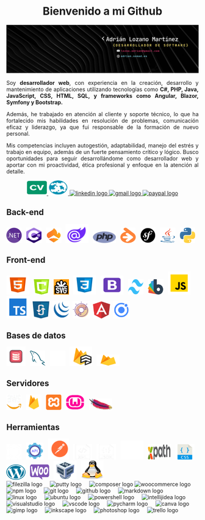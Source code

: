 <h1 align="center">Bienvenido a mi Github</h1>

<div align="center">
  <img src="asset/banner.png"  />
</div>



<p align="justify">Soy <b>desarrollador web</b>, con experiencia en la creación, desarrollo y mantenimiento de aplicaciones utilizando tecnologías como <b>C#, PHP, Java, JavaScript, CSS, HTML, SQL, y frameworks como Angular, Blazor, Symfony y Bootstrap.</b></p>
<p align="justify">Además, he trabajado en atención al cliente y soporte técnico, lo que ha fortalecido mis habilidades en resolución de problemas, comunicación eficaz y liderazgo, ya que fui responsable de la formación de nuevo personal.</p>
<p align="justify">Mis competencias incluyen autogestión, adaptabilidad, manejo del estrés y trabajo en equipo, además de un fuerte pensamiento crítico y lógico. Busco oportunidades para seguir desarrollándome como desarrollador web y aportar con mi proactividad, ética profesional y enfoque en la atención al detalle.</p>

<div align="center">
        <a href="AdrianLozanoMartinez.pdf" download="asset/AdrianLozanoMartinez.pdf" target="_blank" target="_blank"> <img src="asset/cv.svg" width="52" height="40" alt="Descargar CV" title="Descargar CV" />
  </a>
    <a href="https://adrian.somad.es" target="_blank"><img src="asset/portfolio.svg" width="52" height="40" alt="Portfolio" title="Portfolio" />
  </a>
  <a href="https://www.linkedin.com/in/adrilozamar" target="_blank"><img src="https://raw.githubusercontent.com/maurodesouza/profile-readme-generator/master/src/assets/icons/social/linkedin/default.svg" width="52" height="40" alt="linkedin logo" title="Linkedin" />
  </a>
  <a href="mailto:lozma.adrian@gmail.com" target="_blank"><img src="https://raw.githubusercontent.com/maurodesouza/profile-readme-generator/master/src/assets/icons/social/gmail/default.svg" width="52" height="40" alt="gmail logo" title="Email" />
  </a>
  <a href="https://www.paypal.com/donate/?hosted_button_id=A23LFL66549S8" target="_blank"><img src="https://raw.githubusercontent.com/maurodesouza/profile-readme-generator/master/src/assets/icons/social/paypal/default.svg" width="52" height="40" alt="paypal logo" title="Paypal" />
  </a>
</div>


<h2 align="left">Back-end</h2>

<div align="left">
  <img src="asset/net.png" class="logo" alt=".Net" title=".Net" height="40" width="40"> &nbsp;
  <img src="asset/csharp.svg" class="logo" alt="C#" title="C#" height="40" width="40"> &nbsp;
  <img src="asset/linq.png" class="logo" alt="Linq" title="Linq" height="40" width="40"> &nbsp;
  <img src="asset/blazor.svg" class="logo" alt="Blazor" title="Blazor" height="50" width="60"> &nbsp;
  <img src="asset/php.svg" class="logo" alt="PHP" title="PHP" height="30" width="60"> &nbsp;
  <img src="asset/doctrine.svg" class="logo" alt="Doctrine (ORM)" title="Doctrine (ORM)" height="40" width="40"> &nbsp;
  <img src="asset/symfony.png" class="logo" alt="Symfony" title="Symfony" height="40" width="40"> &nbsp;
  <img src="asset/java.png" class="logo" alt="Java" title="Java" height="40" width="40"> &nbsp;
  <img src="asset/python.svg" class="logo" alt="Python" title="Python" height="40" width="40">
</div>

<h2 align="left">Front-end</h2>

<div align="left">
  <img src="asset/html.svg" class="logo" alt="Html" title="Html" height="50" width="60"> &nbsp;
  <img src="asset/canvas.png" class="logo" alt="Canvas" title="Canvas" height="40" width="40"> &nbsp;
  <img src="asset/svg.svg" class="logo" alt="Svg" title="Svg" height="40" width="40"> &nbsp;
  <img src="asset/css.svg" class="logo" alt="Css" title="Css" height="50" width="60"> &nbsp;
  <img src="asset/bootstrap.svg" class="logo" alt="Bootstrap" title="Bootstrap" height="50" width="60"> &nbsp;
  <img src="asset/tailwind.png" class="logo" alt="Tailwind" title="Tailwind" height="40" width="40"> &nbsp;
  <img src="asset/bootswatch.svg" class="logo" alt="Bootswatch" title="Bootswatch" height="40" width="40"> &nbsp;
  <img src="asset/javascript.svg" class="logo" alt="JavaScript" title="JavaScript" height="60" width="60"> &nbsp;
  <img src="asset/typescript.svg" class="logo" alt="Typescript" title="Typescript" height="60" width="60">&nbsp;
    <img src="asset/ajax.png" class="logo" alt="Ajax" title="Ajax" height="45" width="45">&nbsp;
    <img src="asset/jquery.svg" class="logo" alt="Jquery" title="Jquery" height="45" width="45">&nbsp;
    <img src="asset/sweetalert2.png" class="logo" alt="Sweetalert" title="Sweetalert" height="45" width="45">&nbsp;
    <img src="asset/angular.svg" class="logo" alt="Angular" title="Angular" height="45" width="45">&nbsp;
    <img src="asset/ionic.svg" class="logo" alt="Ionic" title="Ionic" height="45" width="45">
</div>

<h2 align="left">Bases de datos</h2>

<div align="left">
  <img src="asset/sql.png" class="logo" alt="SQL" title="SQL" height="50" width="50"> &nbsp;
  <img src="asset/mysql.svg" class="logo" alt="MySQL" title="MySQL" height="40" width="40"> &nbsp;
  <img src="asset/SQLite.svg" class="logo" alt="SQLite" title="SQLite" height="40" width="40"> &nbsp;
  <img src="asset/cloudFirestore.svg" class="logo" alt="Cloud Firestore" title="Cloud Firestore" height="50" width="60"> &nbsp;
  <img src="asset/firebase.png" class="logo" alt="Realtime Database" title="Realtime Database" height="30" width="60"> &nbsp;
</div>

<h2 align="left">Servidores</h2>

<div align="left">
  <img src="asset/aws.png" class="logo" alt="AWS" title="AWS" height="40" width="40"> &nbsp;
  <img src="asset/firebase.png" class="logo" alt="Firebase" title="Firebase" height="40" width="40"> &nbsp;
  <img src="asset/xampp.svg" class="logo" alt="Xampp" title="Xampp" height="40" width="40"> &nbsp;
  <img src="asset/wamp.png" class="logo" alt="Wamp" title="Wamp" height="40" width="50"> &nbsp;
  <img src="asset/apache.svg" class="logo" alt="Apache" title="Apache" height="30" width="60"> &nbsp;
</div>

<h2 align="left">Herramientas</h2>

<div align="left">
  <img src="asset/github.png" class="logo" alt="Github" title="Github" height="40" width="40"> &nbsp;
  <img src="asset/api.png" class="logo" alt="Rest API" title="Rest API" height="45" width="45"> &nbsp;
  <img src="asset/postman.svg" class="logo" alt="Postman" title="Postman" height="55" width="55"> &nbsp;
  <img src="asset/xml.png" class="logo" alt="Xml" title="Xml" height="40" width="50"> &nbsp;
  <img src="asset/json.png" class="logo" alt="Json" title="Json" height="40" width="50"> &nbsp;
  <img src="asset/markdown.svg" class="logo" alt="Markdown" title="Markdown" height="50" width="60"> &nbsp;
  <img src="asset/xpath.png" class="logo" alt="Xpath" title="Xpath" height="40" width="60"> &nbsp;
  <img src="asset/cssSelector.png" class="logo" alt="Css Selector" title="Css Selector" height="40" width="50"> &nbsp;
  <img src="asset/Wordpress.png" class="logo" alt="WordPress" title="WordPress" height="40" width="50"> &nbsp;
  <img src="asset/woocommerce.png" class="logo" alt="Woocommerce" title="Woocommerce" height="40" width="50"> &nbsp;
  <img src="asset/virtualbox.svg" class="logo" alt="Virtual Box" title="Virtual Box" height="50" width="60"> &nbsp;
    <img src="asset/linux.svg" class="logo" alt="Linux" title="Linux" height="50" width="60"> &nbsp;
</div>

<div align="left">
  <img src="https://cdn.simpleicons.org/filezilla/BF0000" height="40" alt="filezilla logo"  />
  <img width="12" />
  <img src="https://cdn.jsdelivr.net/gh/devicons/devicon/icons/putty/putty-original.svg" height="40" alt="putty logo"  />
  <img width="12" />
  <img src="https://cdn.jsdelivr.net/gh/devicons/devicon/icons/composer/composer-original.svg" height="40" alt="composer logo"  />
  <img src="https://cdn.jsdelivr.net/gh/devicons/devicon/icons/woocommerce/woocommerce-original.svg" height="40" alt="woocommerce logo"  />
  <img width="12" />
  <img src="https://cdn.jsdelivr.net/gh/devicons/devicon/icons/npm/npm-original-wordmark.svg" height="40" alt="npm logo"  />
  <img width="12" />
  <img src="https://cdn.jsdelivr.net/gh/devicons/devicon/icons/git/git-original.svg" height="40" alt="git logo"  />
  <img width="12" />
  <img src="https://skillicons.dev/icons?i=github" height="40" alt="github logo"  />
  <img width="12" />
  <img src="https://skillicons.dev/icons?i=md" height="40" alt="markdown logo"  />
  <img width="12" />
  <img src="https://cdn.jsdelivr.net/gh/devicons/devicon/icons/linux/linux-original.svg" height="40" alt="linux logo"  />
  <img width="12" />
  <img src="https://cdn.simpleicons.org/ubuntu/E95420" height="40" alt="ubuntu logo"  />
  <img width="12" />
  <img src="https://skillicons.dev/icons?i=powershell" height="40" alt="powershell logo"  />
  <img width="12" />
  <img src="https://skillicons.dev/icons?i=idea" height="40" alt="intellijidea logo"  />
  <img width="12" />
  <img src="https://skillicons.dev/icons?i=visualstudio" height="40" alt="visualstudio logo"  />
  <img width="12" />
  <img src="https://skillicons.dev/icons?i=vscode" height="40" alt="vscode logo"  />
  <img width="12" />
  <img src="https://cdn.jsdelivr.net/gh/devicons/devicon/icons/pycharm/pycharm-original.svg" height="40" alt="pycharm logo"  />
  <img width="12" />
  <img src="https://cdn.simpleicons.org/canva/00C4CC" height="40" alt="canva logo"  />
  <img width="12" />
  <img src="https://cdn.jsdelivr.net/gh/devicons/devicon/icons/gimp/gimp-original.svg" height="40" alt="gimp logo"  />
  <img width="12" />
  <img src="https://cdn.jsdelivr.net/gh/devicons/devicon/icons/inkscape/inkscape-original.svg" height="40" alt="inkscape logo"  />
  <img width="12" />
  <img src="https://cdn.simpleicons.org/adobephotoshop/31A8FF" height="40" alt="photoshop logo"  />
  <img width="12" />
  <img src="https://cdn.jsdelivr.net/gh/devicons/devicon/icons/trello/trello-plain.svg" height="40" alt="trello logo"  />
</div>
